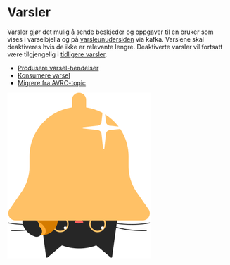 # Varsler

Varsler gjør det mulig å sende beskjeder og oppgaver til en bruker som vises i varselbjella og
på [varsleunudersiden](https://www.intern.dev.nav.no/minside/nb/varsler) via kafka. Varslene skal deaktiveres hvis de ikke er relevante lengre.
Deaktiverte varsler vil fortsatt være tilgjengelig
i [tidligere varsler](https://www.nav.no/minside/nb/tidligere-varsler).

* [Produsere varsel-hendelser](produsere.md)
* [Konsumere varsel](konsumere.md)
* [Migrere fra AVRO-topic](migrere.md)

![alt text](../katt/katt-varsler.svg "Title")